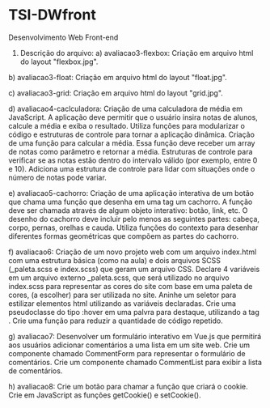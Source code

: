 # TSI-DWfront
Desenvolvimento Web Front-end

1. Descrição do arquivo:
a) avaliacao3-flexbox:
    Criação em arquivo html do layout "flexbox.jpg".

b) avaliacao3-float:
    Criação em arquivo html do layout "float.jpg".

c) avaliacao3-grid:
    Criação em arquivo html do layout "grid.jpg".

d) avaliacao4-caclculadora:
    Criação de uma calculadora de média em JavaScript. A aplicação deve permitir que o usuário insira notas de alunos, calcule a média e exiba o resultado. Utiliza funções para modularizar o código e estruturas de controle para tornar a aplicação dinâmica. Criação de uma função para calcular a média. Essa função deve receber um array de notas como parâmetro e retornar a média. Estruturas de controle para verificar se as notas estão dentro do intervalo válido (por exemplo, entre 0 e 10). Adiciona uma estrutura de controle para lidar com situações onde o número de notas pode variar.

e) avaliacao5-cachorro:
    Criação de uma aplicação interativa de um botão que chama uma função que desenha em uma tag <canvas> um cachorro. A função deve ser chamada através de algum objeto interativo: botão, link, etc. O desenho do cachorro deve incluir pelo menos as seguintes partes: cabeça, corpo, pernas, orelhas e cauda. Utiliza funções do contexto para desenhar diferentes formas geométricas que compõem as partes do cachorro.

f) avaliacao6:
    Criação de um novo projeto web com um arquivo index.html  com uma estrutura básica (como na aula) e dois arquivos SCSS (_paleta.scss e index.scss) que geram um arquivo CSS. Declare 4 variáveis em um arquivo externo _paleta.scss, que será utilizado no arquivo index.scss para representar as cores do site com base em uma paleta de cores, (a escolher) para ser utilizada no site. Aninhe um seletor para estilizar elementos html utilizando as variáveis declaradas. Crie uma pseudoclasse do tipo :hover em uma palvra para destaque, utilizando a tag <span>. Crie uma função para reduzir a quantidade de código repetido.

g) avaliacao7:
    Desenvolver um formulário interativo em Vue.js que permitirá aos usuários adicionar comentários a uma lista em um site web. Crie um componente chamado CommentForm para representar o formulário de comentários. Crie um componente chamado CommentList para exibir a lista de comentários.

h) avaliacao8:
    Crie um botão para chamar a função que criará o cookie. Crie em JavaScript as funções getCookie() e setCookie().